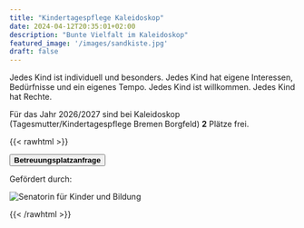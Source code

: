 ```yaml
---
title: "Kindertagespflege Kaleidoskop"
date: 2024-04-12T20:35:01+02:00
description: "Bunte Vielfalt im Kaleidoskop"
featured_image: '/images/sandkiste.jpg'
draft: false
---
```


Jedes Kind ist individuell und besonders. Jedes Kind hat eigene Interessen, Bedürfnisse und ein eigenes Tempo. Jedes Kind ist willkommen. Jedes Kind hat Rechte.

Für das Jahr 2026/2027 sind bei Kaleidoskop (Tagesmutter/Kindertagespflege Bremen Borgfeld) **2** Plätze frei. 


{{< rawhtml >}}

<a href="mailto:info@kinder-kaleidoskop.de?subject=Betreuungsplatzanfrage bei Kaleidoskop">
<button class="ba bg-light-gray br2 f3 hover-bg-moon-gray link mt2 ph2 pv1"><strong>Betreuungsplatzanfrage</strong></button>
</a>


<div class="flex flex-wrap">
    <div class="w-100 w-100-ns w-50-l pa2">
        <p>Gefördert durch:</p>
    </div>
    <div class="w-100 w-100-ns w-100-m w-50-l m0 pa0 pa2-ns">
        <img src="/images/skb_logo.png" alt="Senatorin für Kinder und Bildung" class="br4 ma1">
    </div>
</div>

{{< /rawhtml >}}
